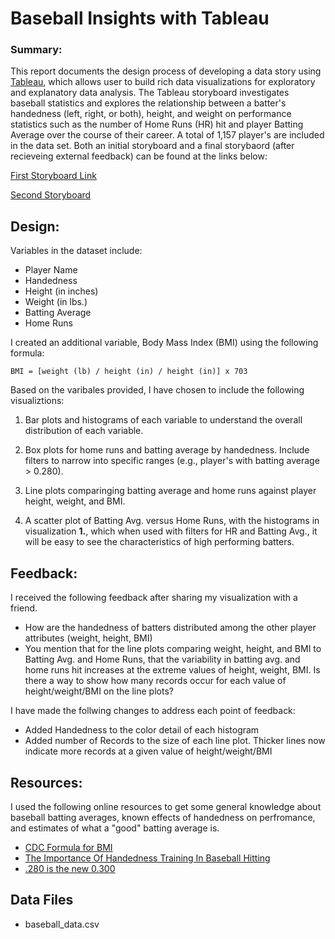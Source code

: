 # Baseball Insights with Tableau

### Summary:

 This report documents the design process of developing a data story using 
 [Tableau](https://www.tableau.com/), which allows user to build rich data 
 visualizations for exploratory and explanatory data analysis. The Tableau 
 storyboard investigates baseball statistics and explores the relationship
 between a batter's handedness (left, right, or both), height, and weight 
 on performance statistics such as the number of Home Runs (HR) hit and player 
 Batting Average over the course of their career. A total of 1,157 
 player's are included in the data set. Both an initial storyboard and a 
 final storybaord (after recieveing external feedback) can be found at the links
 below:

[First Storyboard Link](https://public.tableau.com/profile/greg.clunies#!/vizhome/p8_Baseball_Data_orig/Story1?publish=yes)

[Second Storyboard](https://public.tableau.com/profile/greg.clunies#!/vizhome/p8_Baseball_Data_final/Story1?publish=yes)
 
## Design:
 
 Variables in the dataset include:

 - Player Name
 - Handedness
 - Height (in inches)
 - Weight (in lbs.)
 - Batting Average
 - Home Runs

 I created an additional variable, Body Mass Index (BMI) using the following
 formula:

 `BMI = [weight (lb) / height (in) / height (in)] x 703`

 Based on the varibales provided, I have chosen to include the following
 visualiztions:

 1. Bar plots and histograms of each variable to understand the overall
 distribution of each variable.

 2. Box plots for home runs and batting average by handedness. Include filters
 to narrow into specific ranges (e.g., player's with batting average > 0.280). 

 3. Line plots comparinging batting average and home runs against player height,
 weight, and BMI.

 4. A scatter plot of Batting Avg. versus Home Runs, with the histograms in 
 visualization **1.**, which when used with filters for HR and Batting Avg., it 
 will be easy to see the characteristics of high performing batters. 

## Feedback:

 I received the following feedback after sharing my visualization with a friend. 

 - How are the handedness of batters distributed among the other player
   attributes (weight, height, BMI)
 - You mention that for the line plots comparing weight, height, and BMI to 
   Batting Avg. and Home Runs, that the variability in batting avg. and home 
   runs hit increases at the extreme values of height, weight, BMI. Is there a 
   way to show how many records occur for each value of height/weight/BMI on the
   line plots?

 I have made the follwing changes to address each point of feedback:

 - Added Handedness to the color detail of each histogram
 - Added number of Records to the size of each line plot. Thicker lines now 
   indicate more records at a given value of height/weight/BMI

## Resources:

I used the following online resources to get some general knowledge about 
baseball batting averages, known effects of handedness on perfromance, and 
estimates of what a "good" batting average is.

- [CDC Formula for BMI](https://www.cdc.gov/nccdphp/dnpao/growthcharts/training/bmiage/page5_2.html)
- [The Importance Of Handedness Training In Baseball Hitting](https://www.gamesensesports.com/knowledge/2017/3/17/righties-vs-lefties-the-importance-of-handedness-training-in-baseball-hitting)
- [.280 is the new 0.300](https://www.usatoday.com/story/sports/mlb/2014/08/29/mlb-hitting-300/14801965/)

## Data Files

 - baseball_data.csv
